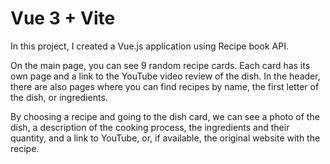 # Vue 3 + Vite

In this project, I created a Vue.js application using Recipe book API. 

On the main page, you can see 9 random recipe cards. Each card has its own page and a link to the YouTube video review of the dish. In the header, there are also pages where you can find recipes by name, the first letter of the dish, or ingredients.


By choosing a recipe and going to the dish card, we can see a photo of the dish, a description of the cooking process, the ingredients and their quantity, and a link to YouTube, or, if available, the original website with the recipe.
